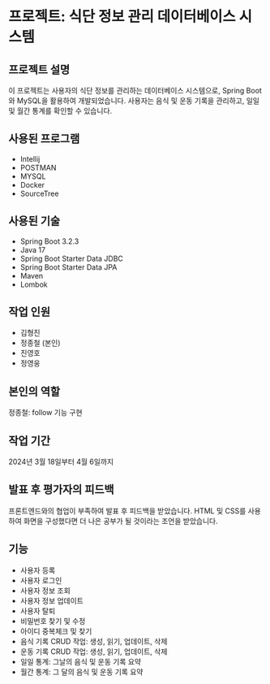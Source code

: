 # 프로젝트: 식단 정보 관리 데이터베이스 시스템

## 프로젝트 설명
이 프로젝트는 사용자의 식단 정보를 관리하는 데이터베이스 시스템으로, Spring Boot와 MySQL을 활용하여 개발되었습니다. 사용자는 음식 및 운동 기록을 관리하고, 일일 및 월간 통계를 확인할 수 있습니다.

## 사용된 프로그램
- Intellij
- POSTMAN
- MYSQL
- Docker
- SourceTree

## 사용된 기술
- Spring Boot 3.2.3
- Java 17
- Spring Boot Starter Data JDBC
- Spring Boot Starter Data JPA
- Maven
- Lombok

## 작업 인원
- 김형진
- 정종철 (본인)
- 진영호
- 정영웅

## 본인의 역할
정종철: follow 기능 구현

## 작업 기간
2024년 3월 18일부터 4월 6일까지

## 발표 후 평가자의 피드백
프론트엔드와의 협업이 부족하여 발표 후 피드백을 받았습니다. HTML 및 CSS를 사용하여 화면을 구성했다면 더 나은 공부가 될 것이라는 조언을 받았습니다.

## 기능
- 사용자 등록
- 사용자 로그인
- 사용자 정보 조회
- 사용자 정보 업데이트
- 사용자 탈퇴
- 비밀번호 찾기 및 수정
- 아이디 중복체크 및 찾기
- 음식 기록 CRUD 작업: 생성, 읽기, 업데이트, 삭제
- 운동 기록 CRUD 작업: 생성, 읽기, 업데이트, 삭제
- 일일 통계: 그날의 음식 및 운동 기록 요약
- 월간 통계: 그 달의 음식 및 운동 기록 요약
